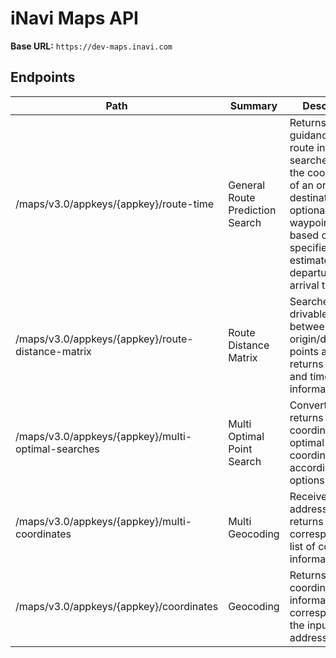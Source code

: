 # iNavi Maps API
**Base URL:** `https://dev-maps.inavi.com`

## Endpoints
| Path | Summary | Description |
|------|---------|-------------|
| /maps/v3.0/appkeys/{appkey}/route-time | General Route Prediction Search | Returns detailed guidance and route information searched using the coordinates of an origin, destination, and optional waypoints, based on a specified estimated departure or arrival time. |
| /maps/v3.0/appkeys/{appkey}/route-distance-matrix | Route Distance Matrix | Searches for drivable routes between multiple origin/destination points and returns distance and time information. |
| /maps/v3.0/appkeys/{appkey}/multi-optimal-searches | Multi Optimal Point Search | Converts and returns a list of coordinates to optimal point coordinates according to options. |
| /maps/v3.0/appkeys/{appkey}/multi-coordinates | Multi Geocoding | Receives a list of addresses and returns the corresponding list of coordinate information. |
| /maps/v3.0/appkeys/{appkey}/coordinates | Geocoding | Returns coordinate information corresponding to the input address. |
